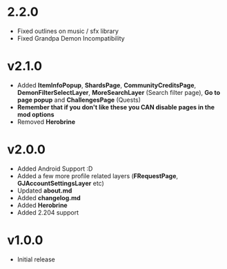 # 2.2.0

- Fixed outlines on music / sfx library
- Fixed Grandpa Demon Incompatibility

# v2.1.0

 * Added **ItemInfoPopup**, **ShardsPage**, **CommunityCreditsPage**, **DemonFilterSelectLayer**, **MoreSearchLayer** (Search filter page), **Go to page popup** and **ChallengesPage** (Quests)
 * **Remember that if you don't like these you CAN disable pages in the mod options**
 * Removed **Herobrine**

# v2.0.0

 * Added Android Support :D
 * Added a few more profile related layers (**FRequestPage**, **GJAccountSettingsLayer** etc)
 * Updated **about.md**
 * Added **changelog.md**
 * Added **Herobrine**
 * Added 2.204 support

# v1.0.0

 * Initial release